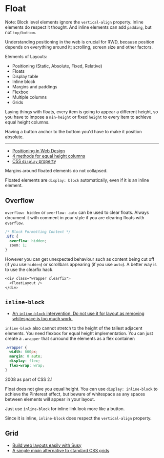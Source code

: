 # Float

Note: Block level elements ignore the `vertical-align` property. Inline elements do respect it thought. And inline elements can add `padding`, but not `top/bottom`.

Understanding positioning in the web is crucial for RWD, because position depends on everything around it; scrolling, screen size and other factors.

Elements of Layouts:

* Positioning (Static, Absolute, Fixed, Relative)
* Floats
* Display table
* Inline block
* Margins and paddings
* Flexbox
* Multiple columns
* Grids

Laying things with floats, every item is going to appear a different height, so you have to impose a `min-height` or fixed `height` to every item to achieve equal height columns.

Having a button anchor to the bottom you'd have to make it position absolute.

---

* [Positioning in Web Design](http://blog.froont.com/positioning-in-web-design/)
* [4 methods for equal height columns](http://www.vanseodesign.com/css/equal-height-columns/)
* [CSS `display` property](https://css-tricks.com/almanac/properties/d/display/)

Margins around floated elements do not collapsed.

Floated elements are `display: block` automatically, even if it is an inline element.

## Overflow

`overflow: hidden` or `overflow: auto` can be used to clear floats. Always document it with comment in your style if you are clearing floats with `overflow`.

```css
/* Block Formatting Context */
.Bfc {
  overflow: hidden;
  zoom: 1;}
```

However you can get unexpected behaviour such as content being cut off (if you use `hidden`) or scrollbars appearing (if you use `auto`). A better way is to use the clearfix hack.

```css
<div class="wrapper clearfix">
  <FloatLayout />
</div>
```

## `inline-block`

* [An `inline-block` intervention. Do not use it for layout as removing whitespace is too much work.](https://medium.com/@drewisthe/an-inline-block-intervention-6ce18a3f7edf)

`inline-block` also cannot stretch to the height of the tallest adjacent elements. You need flexbox for equal height implementation. You can just create a `.wrapper` that surround the elements as a flex container:

```css
.wrapper {
  width: 660px;
  margin: 0 auto;
  display: flex;
  flex-wrap: wrap;
}
```

2008 as part of CSS 2.1

Float does not give you equal height. You can use `display: inline-block` to achieve the Pinterest effect, but beware of whitespace as any spaces between elements will appear in your layout.

Just use `inline-block` for inline link look more like a button.

Since it is inline, `inline-block` does respect the `vertical-align` property.

## Grid

* [Build web layouts easily with Susy](https://css-tricks.com/build-web-layouts-easily-susy/)
* [A simple mixin alternative to standard CSS grids](http://webdesign.tutsplus.com/tutorials/a-simple-mixin-alternative-to-standard-css-grids--webdesign-16958)